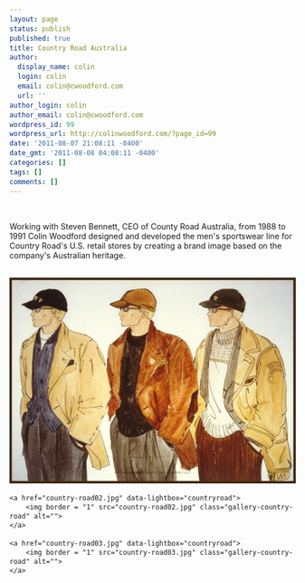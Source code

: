 ```yaml
---
layout: page
status: publish
published: true
title: Country Road Australia
author:
  display_name: colin
  login: colin
  email: colin@cwoodford.com
  url: ''
author_login: colin
author_email: colin@cwoodford.com
wordpress_id: 99
wordpress_url: http://colinwoodford.com/?page_id=99
date: '2011-08-07 21:08:11 -0400'
date_gmt: '2011-08-08 04:08:11 -0400'
categories: []
tags: []
comments: []
---
```

<br />
<p>Working with Steven Bennett, CEO of County Road Australia, from 1988 to 1991 Colin Woodford designed and developed the men's sportswear line for Country Road's U.S. retail stores by creating a brand image based on the company's Australian heritage.</p>
<br />

<div>
	<a href="country-road01.jpg" data-lightbox="countryroad">
	    <img border = "1" src="country-road01.jpg" class="gallery-country-road" alt="">
    </a>

	<a href="country-road02.jpg" data-lightbox="countryroad">
	    <img border = "1" src="country-road02.jpg" class="gallery-country-road" alt="">
	</a>

	<a href="country-road03.jpg" data-lightbox="countryroad">
	    <img border = "1" src="country-road03.jpg" class="gallery-country-road" alt="">
	</a>
</div>

